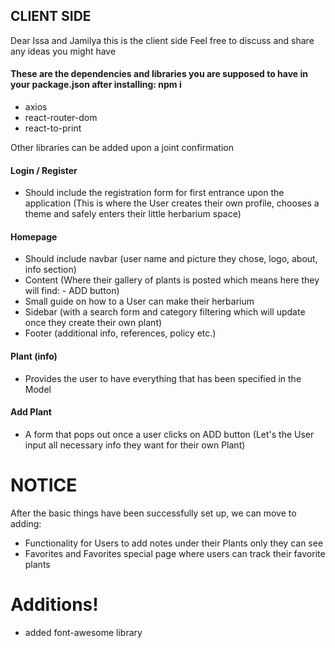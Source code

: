 ## CLIENT SIDE

Dear Issa and Jamilya this is the client side
Feel free to discuss and share any ideas you might have 

#### These are the dependencies and libraries you are supposed to have in your package.json after installing: npm i 
- axios
- react-router-dom
- react-to-print
  
Other libraries can be added upon a joint confirmation 

#### Login / Register
- Should include the registration form for first entrance upon the application (This is where the User creates their own profile, chooses a theme and safely enters their little herbarium space)
  
#### Homepage
- Should include navbar (user name and picture they chose, logo, about, info section)
- Content (Where their gallery of plants is posted which means here they will find: - ADD button) 
- Small guide on how to a User can make their herbarium 
- Sidebar (with a search form and category filtering which will update once they create their own plant)
- Footer (additional info, references, policy etc.)

#### Plant (info)
- Provides the user to have everything that has been specified in the Model

#### Add Plant 
- A form that pops out once a user clicks on ADD button (Let's the User input all necessary info they want for their own Plant) 

# NOTICE
After the basic things have been successfully set up, we can move to adding:

- Functionality for Users to add notes under their Plants only they can see
- Favorites and Favorites special page where users can track their favorite plants


# Additions!
- added font-awesome library